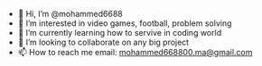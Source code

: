 - 👋 Hi, I’m @mohammed6688
- 👀 I’m interested in video games, football, problem solving
- 🌱 I’m currently learning how to servive in coding world
- 💞️ I’m looking to collaborate on any big project 
- 📫 How to reach me email: mohammed668800.ma@gmail.com

<!---
mohammed6688/mohammed6688 is a ✨ special ✨ repository because its `README.md` (this file) appears on your GitHub profile.
You can click the Preview link to take a look at your changes.
--->
